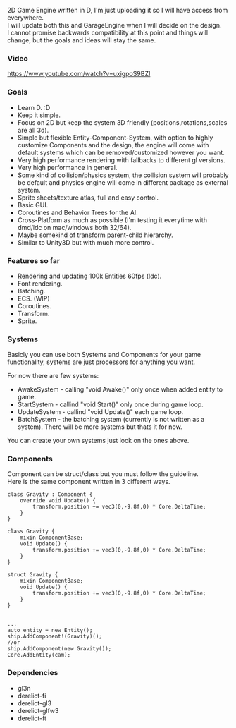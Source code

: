 2D Game Engine written in D, I'm just uploading it so I will have access from everywhere.
<br/>
I will update both this and GarageEngine when I will decide on the design.
<br/>
I cannot promise backwards compatibility at this point and things will change, but the goals and ideas will stay the same.

### Video
https://www.youtube.com/watch?v=uxigpoS9BZI

### Goals

- Learn D. :D
- Keep it simple.
- Focus on 2D but keep the system 3D friendly (positions,rotations,scales are all 3d).
- Simple but flexible Entity-Component-System, with option to highly customize Components and the design, the engine will come with default systems which can be removed/customized however you want.
- Very high performance rendering with fallbacks to different gl versions.
- Very high performance in general.
- Some kind of collision/physics system, the collision system will probably be default and physics engine will come in different package as external system.
- Sprite sheets/texture atlas, full and easy control.
- Basic GUI.
- Coroutines and Behavior Trees for the AI.
- Cross-Platform as much as possible (I'm testing it everytime with dmd/ldc on mac/windows both 32/64).
- Maybe somekind of transform parent-child hierarchy.
- Similar to Unity3D but with much more control.

### Features so far

- Rendering and updating 100k Entities 60fps (ldc).
- Font rendering.
- Batching.
- ECS. (WIP)
- Coroutines.
- Transform.
- Sprite.

### Systems

Basicly you can use both Systems and Components for your game functionality, systems are just processors for anything you want. 

For now there are few systems:
- AwakeSystem - calling "void Awake()" only once when added entity to game.
- StartSystem - callind "void Start()" only once during game loop.
- UpdateSystem - callind "void Update()" each game loop.
- BatchSystem - the batching system (currently is not written as a system).
There will be more systems but thats it for now.

You can create your own systems just look on the ones above.

### Components

Component can be struct/class but you must follow the guideline. <br/>
Here is the same component written in 3 different ways.

	class Gravity : Component {
		override void Update() {
			transform.position += vec3(0,-9.8f,0) * Core.DeltaTime;
		}
	}

	class Gravity {
		mixin ComponentBase;
		void Update() {
			transform.position += vec3(0,-9.8f,0) * Core.DeltaTime;
		}
	}

	struct Gravity {
		mixin ComponentBase;
		void Update() {
			transform.position += vec3(0,-9.8f,0) * Core.DeltaTime;
		}
	}
	
	
	...
	auto entity = new Entity();
	ship.AddComponent!(Gravity)();
	//or
	ship.AddComponent(new Gravity());
	Core.AddEntity(cam);
	
### Dependencies
-	gl3n
-	derelict-fi
-	derelict-gl3
-	derelict-glfw3
-	derelict-ft
